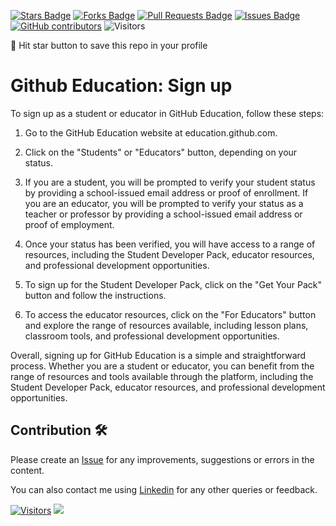 <a href="https://github.com/drshahizan/learn-github/stargazers"><img src="https://img.shields.io/github/stars/drshahizan/learn-github" alt="Stars Badge"/></a>
<a href="https://github.com/drshahizan/learn-github/network/members"><img src="https://img.shields.io/github/forks/drshahizan/learn-github" alt="Forks Badge"/></a>
<a href="https://github.com/drshahizan/learn-github/pulls"><img src="https://img.shields.io/github/issues-pr/drshahizan/learn-github" alt="Pull Requests Badge"/></a>
<a href="https://github.com/drshahizan/learn-github/issues"><img src="https://img.shields.io/github/issues/drshahizan/learn-github" alt="Issues Badge"/></a>
<a href="https://github.com/drshahizan/learn-github/graphs/contributors"><img alt="GitHub contributors" src="https://img.shields.io/github/contributors/drshahizan/learn-github?color=2b9348"></a>
![Visitors](https://api.visitorbadge.io/api/visitors?path=https%3A%2F%2Fgithub.com%2Fdrshahizan%2Flearn-github&labelColor=%23d9e3f0&countColor=%23697689&style=flat)

🌟 Hit star button to save this repo in your profile

# Github Education: Sign up

To sign up as a student or educator in GitHub Education, follow these steps:

1. Go to the GitHub Education website at education.github.com.

2. Click on the "Students" or "Educators" button, depending on your status.

3. If you are a student, you will be prompted to verify your student status by providing a school-issued email address or proof of enrollment. If you are an educator, you will be prompted to verify your status as a teacher or professor by providing a school-issued email address or proof of employment.

4. Once your status has been verified, you will have access to a range of resources, including the Student Developer Pack, educator resources, and professional development opportunities.

5. To sign up for the Student Developer Pack, click on the "Get Your Pack" button and follow the instructions.

6. To access the educator resources, click on the "For Educators" button and explore the range of resources available, including lesson plans, classroom tools, and professional development opportunities.

Overall, signing up for GitHub Education is a simple and straightforward process. Whether you are a student or educator, you can benefit from the range of resources and tools available through the platform, including the Student Developer Pack, educator resources, and professional development opportunities.

## Contribution 🛠️
Please create an [Issue](https://github.com/drshahizan/learn-github/issues) for any improvements, suggestions or errors in the content.

You can also contact me using [Linkedin](https://www.linkedin.com/in/drshahizan/) for any other queries or feedback.

[![Visitors](https://api.visitorbadge.io/api/visitors?path=https%3A%2F%2Fgithub.com%2Fdrshahizan&labelColor=%23697689&countColor=%23555555&style=plastic)](https://visitorbadge.io/status?path=https%3A%2F%2Fgithub.com%2Fdrshahizan)
![](https://hit.yhype.me/github/profile?user_id=81284918)



